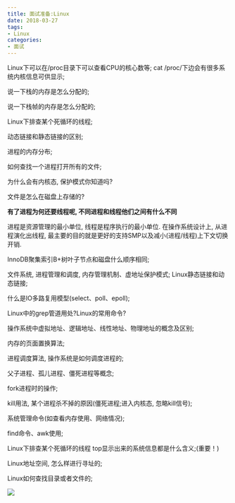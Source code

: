 ```yaml
---
title: 面试准备:Linux
date: 2018-03-27
tags:
- Linux
categories:
- 面试
---
```

<!-- TOC -->


<!-- /TOC -->


Linux下可以在/proc目录下可以查看CPU的核心数等;
cat /proc/下边会有很多系统内核信息可供显示;

说一下栈的内存是怎么分配的;

说一下栈帧的内存是怎么分配的;

Linux下排查某个死循环的线程;

动态链接和静态链接的区别;

进程的内存分布;

如何查找一个进程打开所有的文件;

为什么会有内核态, 保护模式你知道吗?

文件是怎么在磁盘上存储的?

**有了进程为何还要线程呢, 不同进程和线程他们之间有什么不同**

进程是资源管理的最小单位, 线程是程序执行的最小单位. 在操作系统设计上, 从进程演化出线程, 最主要的目的就是更好的支持SMP以及减小(进程/线程)上下文切换开销.


InnoDB聚集索引B+树叶子节点和磁盘什么顺序相同;

文件系统, 进程管理和调度, 内存管理机制、虚地址保护模式;
Linux静态链接和动态链接;

什么是IO多路复用模型(select、poll、epoll);

Linux中的grep管道用处?Linux的常用命令?

操作系统中虚拟地址、逻辑地址、线性地址、物理地址的概念及区别;

内存的页面置换算法;

进程调度算法, 操作系统是如何调度进程的;

父子进程、孤儿进程、僵死进程等概念;

fork进程时的操作;

kill用法, 某个进程杀不掉的原因(僵死进程;进入内核态, 忽略kill信号);

系统管理命令(如查看内存使用、网络情况);

find命令、awk使用;

Linux下排查某个死循环的线程
top显示出来的系统信息都是什么含义;(重要！)

Linux地址空间, 怎么样进行寻址的;

Linux如何查找目录或者文件的;

[![](https://static.segmentfault.com/v-5b1df2a7/global/img/creativecommons-cc.svg)](https://creativecommons.org/licenses/by-nc-nd/4.0/)
